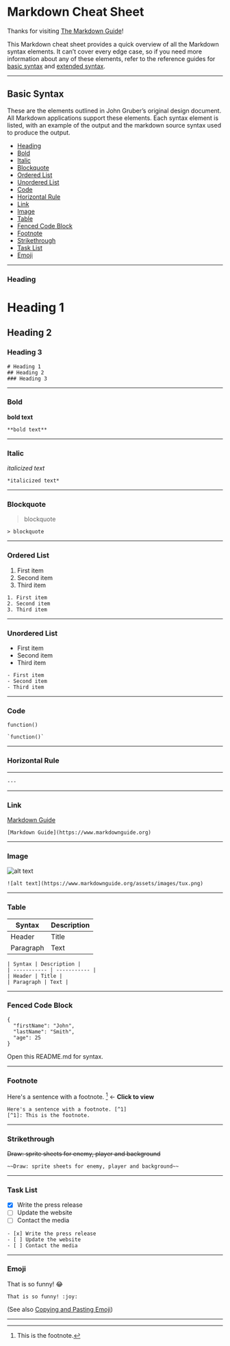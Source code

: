 # Markdown Cheat Sheet

Thanks for visiting [The Markdown Guide](https://www.markdownguide.org)!

This Markdown cheat sheet provides a quick overview of all the Markdown syntax elements. It can’t cover every edge case, so if you need more information about any of these elements, refer to the reference guides for [basic syntax](https://www.markdownguide.org/basic-syntax/) and [extended syntax](https://www.markdownguide.org/extended-syntax/).

---

## Basic Syntax

These are the elements outlined in John Gruber’s original design document. All Markdown applications support these elements.
Each syntax element is listed, with an example of the output and the markdown source syntax used to produce the output.

- [Heading](#Heading)
- [Bold](#Bold)
- [Italic](#Italic)
- [Blockquote](#Blockquote)
- [Ordered List](#Ordered-List)
- [Unordered List](#Unordered-List)
- [Code](#Code)
- [Horizontal Rule](#Horizontal-Rule)
- [Link](#Link)
- [Image](#Image)
- [Table](#Table)
- [Fenced Code Block](#Fenced-Code-Block)
- [Footnote](#Footnote)
- [Strikethrough](#Strikethrough)
- [Task List](#Task-List)
- [Emoji](#Emoji)

---

### Heading
# Heading 1
## Heading 2
### Heading 3
```
# Heading 1
## Heading 2
### Heading 3
```
---

### Bold
**bold text**
```
**bold text**
```
---

### Italic
*italicized text*
```
*italicized text*
```
---

### Blockquote
> blockquote
```
> blockquote
```
---

### Ordered List

1. First item
2. Second item
3. Third item
```
1. First item
2. Second item
3. Third item
```
---

### Unordered List
- First item
- Second item
- Third item
```
- First item
- Second item
- Third item
```
---

### Code
`function()`
```
`function()`
```
---

### Horizontal Rule
---
```
---
```
---
### Link
[Markdown Guide](https://www.markdownguide.org)
```
[Markdown Guide](https://www.markdownguide.org)
```
---
### Image
![alt text](https://www.markdownguide.org/assets/images/tux.png)
```
![alt text](https://www.markdownguide.org/assets/images/tux.png)
```
---
### Table
| Syntax | Description |
| ----------- | ----------- |
| Header | Title |
| Paragraph | Text |
```
| Syntax | Description |
| ----------- | ----------- |
| Header | Title |
| Paragraph | Text |
```
---
### Fenced Code Block
```
{
  "firstName": "John",
  "lastName": "Smith",
  "age": 25
}
```
Open this README.md for syntax.

---

### Footnote
Here's a sentence with a footnote. [^1] <- **Click to view**
[^1]: This is the footnote.
```
Here's a sentence with a footnote. [^1]
[^1]: This is the footnote.
```
---
### Strikethrough
~~Draw: sprite sheets for enemy, player and background~~
```
~~Draw: sprite sheets for enemy, player and background~~
```
---
### Task List

- [x] Write the press release
- [ ] Update the website
- [ ] Contact the media
```
- [x] Write the press release
- [ ] Update the website
- [ ] Contact the media
```
---
### Emoji
That is so funny! :joy:
```
That is so funny! :joy:
```
(See also [Copying and Pasting Emoji](https://www.markdownguide.org/extended-syntax/#copying-and-pasting-emoji))

---
